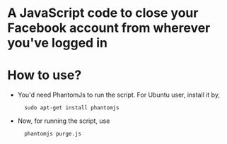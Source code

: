 A JavaScript code to close your Facebook account from wherever you've logged in
===

# How to use?

* You'd need PhantomJs to run the script. For Ubuntu user, install it by,

		sudo apt-get install phantomjs

* Now, for running the script, use

		phantomjs purge.js
